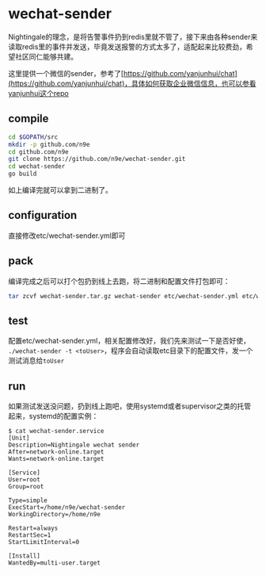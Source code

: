# wechat-sender

Nightingale的理念，是将告警事件扔到redis里就不管了，接下来由各种sender来读取redis里的事件并发送，毕竟发送报警的方式太多了，适配起来比较费劲，希望社区同仁能够共建。

这里提供一个微信的sender，参考了[https://github.com/yanjunhui/chat](https://github.com/yanjunhui/chat)，具体如何获取企业微信信息，也可以参看yanjunhui这个repo

## compile

```bash
cd $GOPATH/src
mkdir -p github.com/n9e
cd github.com/n9e
git clone https://github.com/n9e/wechat-sender.git
cd wechat-sender
go build
```

如上编译完就可以拿到二进制了。

## configuration

直接修改etc/wechat-sender.yml即可

## pack

编译完成之后可以打个包扔到线上去跑，将二进制和配置文件打包即可：

```bash
tar zcvf wechat-sender.tar.gz wechat-sender etc/wechat-sender.yml etc/wechat.tpl
```

## test

配置etc/wechat-sender.yml，相关配置修改好，我们先来测试一下是否好使， `./wechat-sender -t <toUser>`，程序会自动读取etc目录下的配置文件，发一个测试消息给`toUser`

## run

如果测试发送没问题，扔到线上跑吧，使用systemd或者supervisor之类的托管起来，systemd的配置实例：


```
$ cat wechat-sender.service
[Unit]
Description=Nightingale wechat sender
After=network-online.target
Wants=network-online.target

[Service]
User=root
Group=root

Type=simple
ExecStart=/home/n9e/wechat-sender
WorkingDirectory=/home/n9e

Restart=always
RestartSec=1
StartLimitInterval=0

[Install]
WantedBy=multi-user.target
```